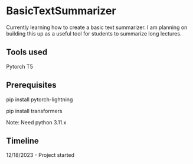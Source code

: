 # BasicTextSummarizer
Currently learning how to create a basic text summarizer. I am planning on building this up as a 
useful tool for students to summarize long lectures.

## Tools used
Pytorch T5


## Prerequisites
pip install pytorch-lightning

pip install transformers

Note: Need python 3.11.x

## Timeline
12/18/2023 - Project started



